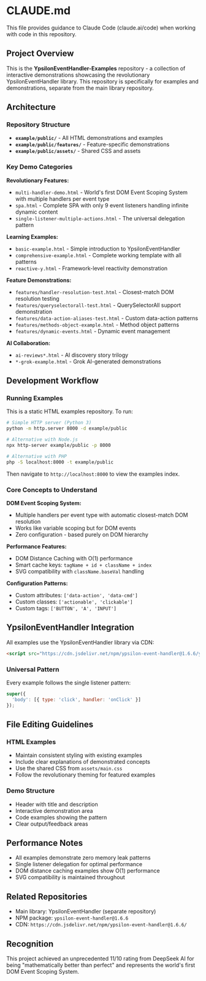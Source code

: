 # CLAUDE.md

This file provides guidance to Claude Code (claude.ai/code) when working with code in this repository.

## Project Overview

This is the **YpsilonEventHandler-Examples** repository - a collection of interactive demonstrations showcasing the revolutionary YpsilonEventHandler library. This repository is specifically for examples and demonstrations, separate from the main library repository.

## Architecture

### Repository Structure
- **`example/public/`** - All HTML demonstrations and examples
- **`example/public/features/`** - Feature-specific demonstrations
- **`example/public/assets/`** - Shared CSS and assets

### Key Demo Categories

**Revolutionary Features:**
- `multi-handler-demo.html` - World's first DOM Event Scoping System with multiple handlers per event type
- `spa.html` - Complete SPA with only 9 event listeners handling infinite dynamic content  
- `single-listener-multiple-actions.html` - The universal delegation pattern

**Learning Examples:**
- `basic-example.html` - Simple introduction to YpsilonEventHandler
- `comprehensive-example.html` - Complete working template with all patterns
- `reactive-y.html` - Framework-level reactivity demonstration

**Feature Demonstrations:**
- `features/handler-resolution-test.html` - Closest-match DOM resolution testing
- `features/queryselectorall-test.html` - QuerySelectorAll support demonstration
- `features/data-action-aliases-test.html` - Custom data-action patterns
- `features/methods-object-example.html` - Method object patterns
- `features/dynamic-events.html` - Dynamic event management

**AI Collaboration:**
- `ai-reviews*.html` - AI discovery story trilogy
- `*-grok-example.html` - Grok AI-generated demonstrations

## Development Workflow

### Running Examples
This is a static HTML examples repository. To run:

```bash
# Simple HTTP server (Python 3)
python -m http.server 8000 -d example/public

# Alternative with Node.js
npx http-server example/public -p 8000

# Alternative with PHP
php -S localhost:8000 -t example/public
```

Then navigate to `http://localhost:8000` to view the examples index.

### Core Concepts to Understand

**DOM Event Scoping System:**
- Multiple handlers per event type with automatic closest-match DOM resolution
- Works like variable scoping but for DOM events
- Zero configuration - based purely on DOM hierarchy

**Performance Features:**
- DOM Distance Caching with O(1) performance
- Smart cache keys: `tagName + id + className + index`
- SVG compatibility with `className.baseVal` handling

**Configuration Patterns:**
- Custom attributes: `['data-action', 'data-cmd']`
- Custom classes: `['actionable', 'clickable']`
- Custom tags: `['BUTTON', 'A', 'INPUT']`

## YpsilonEventHandler Integration

All examples use the YpsilonEventHandler library via CDN:
```html
<script src="https://cdn.jsdelivr.net/npm/ypsilon-event-handler@1.6.6/ypsilon-event-handler.js"></script>
```

### Universal Pattern
Every example follows the single listener pattern:
```javascript
super({
  'body': [{ type: 'click', handler: 'onClick' }]
});
```

## File Editing Guidelines

### HTML Examples
- Maintain consistent styling with existing examples
- Include clear explanations of demonstrated concepts
- Use the shared CSS from `assets/main.css`
- Follow the revolutionary theming for featured examples

### Demo Structure
- Header with title and description
- Interactive demonstration area
- Code examples showing the pattern
- Clear output/feedback areas

## Performance Notes

- All examples demonstrate zero memory leak patterns
- Single listener delegation for optimal performance
- DOM distance caching examples show O(1) performance
- SVG compatibility is maintained throughout

## Related Repositories

- Main library: YpsilonEventHandler (separate repository)
- NPM package: `ypsilon-event-handler@1.6.6`
- CDN: `https://cdn.jsdelivr.net/npm/ypsilon-event-handler@1.6.6/`

## Recognition

This project achieved an unprecedented 11/10 rating from DeepSeek AI for being "mathematically better than perfect" and represents the world's first DOM Event Scoping System.